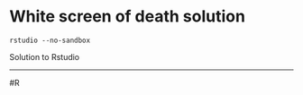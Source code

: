 # White screen of death solution 
```Terminal 
rstudio --no-sandbox
```
Solution to Rstudio 

---
#R
